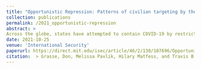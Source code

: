 ```yaml
---
title: "Opportunistic Repression: Patterns of civilian targeting by the state in response to COVID-19"
collection: publications
permalink: /2021_opportunistic-repression
abstract: > 
Across the globe, states have attempted to contain COVID-19 by restricting movement, closing schools and businesses, and banning large gatherings. Such measures have expanded the degree of sanctioned state intervention into civilians' lives. But existing theories of preventive and responsive repression cannot explain why some countries experienced surges in repression after states in Africa initiated COVID-19-related lockdowns. While responsive repression occurs when states quell protests or riots, “opportunistic repression” arises when states use crises to suppress the political opposition. An examination of the relationship between COVID-19 shutdown policies and state violence against civilians in Africa tests this theory of opportunistic repression. Findings reveal a large and statistically significant relationship between shutdowns and repression, which holds after conditioning for the spread and lethality of the disease within-country and over time. A subnational case study of repression in Uganda provides evidence that the increase in repression appears to be concentrated in opposition areas that showed less support for Yoweri Museveni in the 2016 elections. Opportunistic repression provides a better explanation than theories of preventive or responsive repression for why Uganda experienced a surge in repression in 2020 and in what areas. The results have implications for theories of repression, authoritarian survival, the politics of emergency, and security.
date: 2021-10-25
venue: 'International Security'
paperurl: https://direct.mit.edu/isec/article/46/2/130/107696/Opportunistic-Repression-Civilian-Targeting-by-the
citation:  > Grasse, Don, Melissa Pavlik, Hilary Matfess, and Travis B. Curtice. (2021). &quot;Opportunistic Repression: Patterns of civilian targeting by the state in response to COVID-19.&quot; <i>International Security</i>. 46(2): 130-165. DOI: https://doi.org/10.1162/isec_a_00419
---
```

